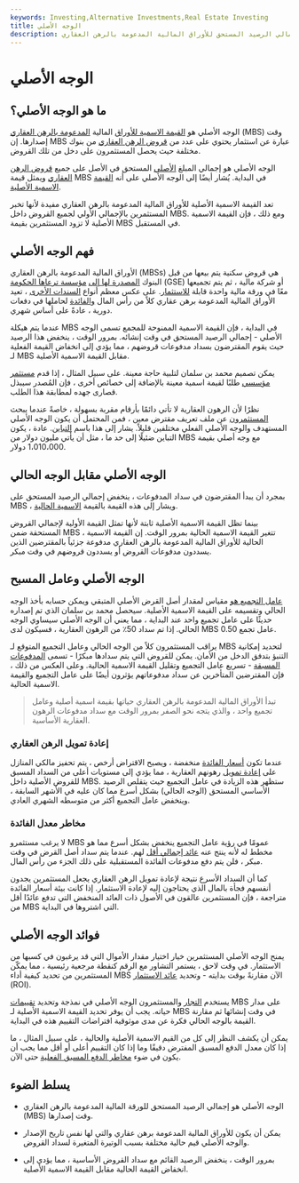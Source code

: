 ```yaml
---
keywords: Investing,Alternative Investments,Real Estate Investing
title: الوجه الأصلي
description: الوجه الأصلي هو إجمالي الرصيد المستحق للأوراق المالية المدعومة بالرهن العقاري (MBS) وقت إصدارها.
---
```


# الوجه الأصلي
## ما هو الوجه الأصلي؟

الوجه الأصلي هو [القيمة الاسمية للأوراق](/parvalue) المالية [المدعومة بالرهن العقاري](/mbs) (MBS) وقت إصدارها. إن MBS عبارة عن استثمار يحتوي على عدد من [قروض الرهن العقاري](/mortgage) من بنوك مختلفة حيث يحصل المستثمرون على دخل من تلك القروض.

الوجه الأصلي هو إجمالي المبلغ [الأصلي](/principal) المستحق في الأصل على جميع [قروض الرهن العقاري](/loan) ويمثل قيمة MBS في البداية. يُشار أيضًا إلى الوجه الأصلي على أنه [القيمة الاسمية الأصلية](/facevalue).

تعد القيمة الاسمية الأصلية للأوراق المالية المدعومة بالرهن العقاري مفيدة لأنها تخبر المستثمرين بالإجمالي الأولي لجميع القروض داخل MBS. ومع ذلك ، فإن القيمة الاسمية الأصلية لا تزود المستثمرين بقيمة MBS في المستقبل.

## فهم الوجه الأصلي

الأوراق المالية المدعومة بالرهن العقاري (MBSs) هي قروض سكنية يتم بيعها من قبل البنوك [المصدرة لها إلى](/issuer) [مؤسسة ترعاها الحكومة](/gse) (GSE) أو شركة مالية ، ثم يتم تجميعها معًا في ورقة مالية واحدة قابلة [للاستثمار](/security). على عكس معظم أنواع [السندات الأخرى](/bond) ، تعيد الأوراق المالية المدعومة برهن عقاري كلاً من رأس المال [والفائدة](/interest) لحاملها في دفعات دورية ، عادةً على أساس شهري.

عندما يتم هيكلة MBS في البداية ، فإن القيمة الاسمية الممنوحة للمجمع تسمى الوجه الأصلي - إجمالي الرصيد المستحق في وقت إنشائه. بمرور الوقت ، ينخفض هذا الرصيد حيث يقوم المقترضون بسداد مدفوعات قروضهم ، مما يؤدي إلى انخفاض القيمة الفعلية لـ MBS مقابل القيمة الاسمية الأصلية.

يمكن تصميم محمد بن سلمان لتلبية حاجة معينة. على سبيل المثال ، إذا قدم [مستثمر مؤسسي](/institutionalinvestor) طلبًا لقيمة اسمية معينة بالإضافة إلى خصائص أخرى ، فإن المُصدر سيبذل قصارى جهده لمطابقة هذا الطلب.

نظرًا لأن الرهون العقارية لا تأتي دائمًا بأرقام مقربة بسهولة ، خاصةً عندما يبحث [المستثمرون](/investor) عن ملف تعريف مقترض معين ، فمن المحتمل أن يكون الوجه الأصلي المستهدف والوجه الأصلي الفعلي مختلفين قليلاً. يشار إلى هذا باسم [التباين](/variance). عادة ، يكون التباين ضئيلًا إلى حد ما ، مثل أن يأتي مليون دولار من MBS مع وجه أصلي بقيمة 1،010،000 دولار.

## الوجه الأصلي مقابل الوجه الحالي

بمجرد أن يبدأ المقترضون في سداد المدفوعات ، ينخفض إجمالي الرصيد المستحق على MBS ، ويشار إلى هذه القيمة بالقيمة [الاسمية الحالية](/current_face).

بينما تظل القيمة الاسمية الأصلية ثابتة لأنها تمثل القيمة الأولية لإجمالي القروض المستحقة ضمن MBS ، تتغير القيمة الاسمية الحالية بمرور الوقت. إن القيمة الاسمية الحالية للأوراق المالية المدعومة بالرهن العقاري مدفوعة جزئياً بالمقترضين الذين يسددون مدفوعات القروض أو يسددون قروضهم في وقت مبكر.

## الوجه الأصلي وعامل المسبح

[عامل التجميع هو](/poolfactor) مقياس لمقدار أصل القرض الأصلي المتبقي ويمكن حسابه بأخذ الوجه الحالي وتقسيمه على القيمة الاسمية الأصلية. سيحصل محمد بن سلمان الذي تم إصداره حديثًا على عامل تجميع واحد عند البداية ، مما يعني أن الوجه الأصلي سيساوي الوجه الحالي. إذا تم سداد 50٪ من الرهون العقارية ، فسيكون لدى MBS عامل تجمع 0.50.

يراقب المستثمرون كلاً من الوجه الحالي وعامل التجميع المتوقع لـ MBS لتحديد إمكانية التنبؤ بتدفق الدخل من الأمان. يمكن للقروض التي يتم سدادها مبكرًا - تسمى [المدفوعات المسبقة](/prepayment) - تسريع عامل التجميع وتقليل القيمة الاسمية الحالية. وعلى العكس من ذلك ، فإن المقترضين المتأخرين عن سداد مدفوعاتهم يؤثرون أيضًا على عامل التجميع والقيمة الاسمية الحالية.

> تبدأ الأوراق المالية المدعومة بالرهن العقاري حياتها بقيمة اسمية أصلية وعامل تجميع واحد ، والذي يتجه نحو الصفر بمرور الوقت مع سداد مدفوعات الرهون العقارية الأساسية.

>

### إعادة تمويل الرهن العقاري

عندما تكون [أسعار الفائدة](/interestrate) منخفضة ، ويصبح الاقتراض أرخص ، يتم تحفيز مالكي المنازل على [إعادة تمويل](/refinance) رهونهم العقارية ، مما يؤدي إلى مستويات أعلى من السداد المسبق للقروض الأصلية داخل MBS. ستظهر هذه الزيادة في عامل التجميع حيث يتقلص الرصيد الأساسي المستحق (الوجه الحالي) بشكل أسرع مما كان عليه في الأشهر السابقة ، وينخفض عامل التجميع أكثر من متوسطه الشهري العادي.

### مخاطر معدل الفائدة

لا يرغب مستثمرو MBS عمومًا في رؤية عامل التجميع ينخفض بشكل أسرع مما هو مخطط له لأنه ينتج عنه [عائد إجمالي أقل](/return) لهم. عندما يتم سداد أصل القرض في وقت مبكر ، فلن يتم دفع مدفوعات الفائدة المستقبلية على ذلك الجزء من رأس المال.

كما أن السداد الأسرع نتيجة لإعادة تمويل الرهن العقاري يجعل المستثمرين يجدون أنفسهم فجأة بالمال الذي يحتاجون إليه لإعادة الاستثمار. إذا كانت بيئة أسعار الفائدة متراجعة ، فإن المستثمرين عالقون في الأصول ذات العائد المنخفض التي تدفع عائدًا أقل من MBS التي اشتروها في البداية.

## فوائد الوجه الأصلي

يمنح الوجه الأصلي المستثمرين خيار اختيار مقدار الأموال التي قد يرغبون في كسبها من الاستثمار. في وقت لاحق ، يستمر التشاور مع الرقم كنقطة مرجعية رئيسية ، مما يمكّن المستثمرين من تحديد كيفية أداء MBS الآن مقارنةً بوقت بدايته - وتحديد [عائد الاستثمار](/returnoninvestment) (ROI).

يستخدم [التجار](/trader) والمستثمرون الوجه الأصلي في نمذجة وتحديد [تقييمات](/valuation) MBS على مدار حياته. يجب أن يوفر تحديد القيمة الاسمية الأصلية لـ MBS في وقت إنشائها ثم مقارنة القيمة بالوجه الحالي فكرة عن مدى موثوقية افتراضات التقييم هذه في البداية.

يمكن أن يكشف النظر إلى كل من القيم الاسمية الأصلية والحالية ، على سبيل المثال ، ما إذا كان معدل الدفع المسبق المفترض دقيقًا وما إذا كان التقييم أعلى أو أقل مما يجب أن يكون في ضوء [مخاطر الدفع المسبق الفعلية](/prepaymentrisk) حتى الآن.

## يسلط الضوء

- الوجه الأصلي هو إجمالي الرصيد المستحق للورقة المالية المدعومة بالرهن العقاري (MBS) وقت إصدارها.

- يمكن أن يكون للأوراق المالية المدعومة برهن عقاري والتي لها نفس تاريخ الإصدار والوجه الأصلي قيم حالية مختلفة بسبب الوتيرة المتغيرة لسداد القروض.

- بمرور الوقت ، ينخفض الرصيد القائم مع سداد القروض الأساسية ، مما يؤدي إلى انخفاض القيمة الحالية مقابل القيمة الاسمية الأصلية.

